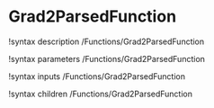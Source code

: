 <!-- MOOSE Documentation Stub: Remove this when content is added. -->

# Grad2ParsedFunction
!syntax description /Functions/Grad2ParsedFunction

!syntax parameters /Functions/Grad2ParsedFunction

!syntax inputs /Functions/Grad2ParsedFunction

!syntax children /Functions/Grad2ParsedFunction
